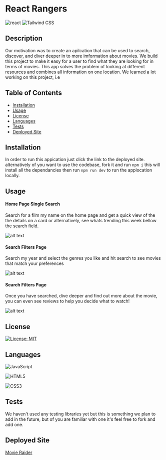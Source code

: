 
# React Rangers
![react](https://img.shields.io/badge/-React-06B6D4?logo=react&logoColor=white&style=flat)
![Tailwind CSS](https://img.shields.io/badge/Tailwind_CSS-38B2AC?style=flat&logo=tailwind-css&logoColor=white)

    
## Description
    
Our motivation was to create an apilcation that can be used to search, discover, and diver  deeper in to  more imformation about movies. 
We build this project to make it easy for a user to find what they are looking for in terms of movies.
This app solves the problem of looking at different resources and combines all information on one location.
We learned a lot working on this project, i.e
    
## Table of Contents    
    
- [Installation](#installation)
- [Usage](#usage)
- [License](#license)
- [Languages](#languages)
- [Tests](#tests)
- [Deployed Site](#deployed-site)
    
## Installation
    
In order to run this appication just click the link to the deployed site. alternatively of you want to use the codebase, fork it and run `npm i`  this will install all the dependancies then run `npm run dev` to run the applocation locally.

## Usage    
    
#### Home Page Single Search
Search for a film my name on the home page and get a quick view of the the details on a card or alternatively, see whats trending this week bellow the search field.

![alt text](./src/assets/images/screenshots/homePage.png)
#### Search Filters Page

Search my year and select the genres you like and hit search to see movies that match your preferences

![alt text](./src/assets/images/screenshots/filters.png)
  
  #### Search Filters Page

Once you have searched, dive deeper and find out more about the movie, you can even see reviews to help you decide what to watch!  

![alt text](./src/assets/images/screenshots/details.png)
              
      
## License
      
[![License: MIT](https://img.shields.io/badge/License-MIT-yellow.svg)](https://opensource.org/licenses/MIT)
      
      
## Languages 
      
![JavaScript](    https://img.shields.io/badge/JavaScript-323330?style=flat&logo=javascript&logoColor=F7DF1E)

![HTML5](https://img.shields.io/badge/HTML5-E34F26?style=flat&logo=html5&logoColor=white)

![CSS3](https://img.shields.io/badge/CSS3-1572B6?style=flat&logo=css3&logoColor=white)
     
      
## Tests
We haven't used any testing libraries yet but this is something we plan to add in the future, but of you are familiar with one it's feel free to fork and add one.

## Deployed Site

[Movie Raider](https://reactrangers.netlify.app/)

